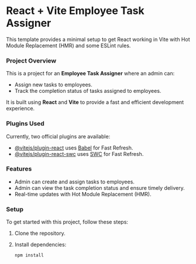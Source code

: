 # React + Vite Employee Task Assigner

This template provides a minimal setup to get React working in Vite with Hot Module Replacement (HMR) and some ESLint rules.

### Project Overview

This is a project for an **Employee Task Assigner** where an admin can:

- Assign new tasks to employees.
- Track the completion status of tasks assigned to employees.

It is built using **React** and **Vite** to provide a fast and efficient development experience.

### Plugins Used

Currently, two official plugins are available:

- [@vitejs/plugin-react](https://github.com/vitejs/vite-plugin-react/blob/main/packages/plugin-react/README.md) uses [Babel](https://babeljs.io/) for Fast Refresh.
- [@vitejs/plugin-react-swc](https://github.com/vitejs/vite-plugin-react-swc) uses [SWC](https://swc.rs/) for Fast Refresh.

### Features

- Admin can create and assign tasks to employees.
- Admin can view the task completion status and ensure timely delivery.
- Real-time updates with Hot Module Replacement (HMR).

### Setup

To get started with this project, follow these steps:

1. Clone the repository.
2. Install dependencies:

   ```bash
   npm install
